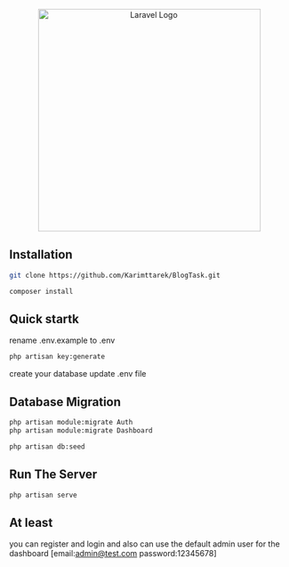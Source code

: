 <p align="center"><a href="https://laravel.com" target="_blank"><img src="https://raw.githubusercontent.com/laravel/art/master/logo-lockup/5%20SVG/2%20CMYK/1%20Full%20Color/laravel-logolockup-cmyk-red.svg" width="400" alt="Laravel Logo"></a></p>


## Installation
```bash
git clone https://github.com/Karimttarek/BlogTask.git
```
```bash
composer install
```

## Quick startk
rename .env.example to .env

```bash
php artisan key:generate
```
create your database
update .env file

## Database Migration
```bash
php artisan module:migrate Auth
php artisan module:migrate Dashboard

php artisan db:seed
```
## Run The Server
```bash
php artisan serve
```

## At least
you can register and login and also can use the default admin user for the dashboard
[email:admin@test.com
password:12345678]





